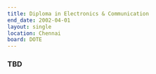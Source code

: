 ```yaml
---
title: Diploma in Electronics & Communication
end_date: 2002-04-01
layout: single
location: Chennai
board: DOTE
---
```



### TBD
